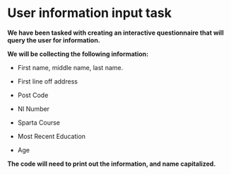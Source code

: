 # User information input task

**We have been tasked with creating an interactive questionnaire that will query the user for information.**

**We will be collecting the following information:**

- First name, middle name, last name.

- First line off address

- Post Code

- NI Number

- Sparta Course

- Most Recent Education 

- Age

**The code will need to print out the information, and name capitalized.**